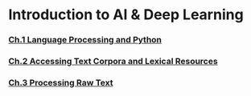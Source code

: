 # Introduction to AI & Deep Learning

### [Ch.1 Language Processing and Python](https://github.com/jadely-lab/Studying-AI/blob/master/AI_DL_Lec/Ch.1%20Practice.ipynb)
### [Ch.2 Accessing Text Corpora and Lexical Resources](https://github.com/jadely-lab/Studying-AI/blob/master/AI_DL_Lec/Ch.2%20Practice.ipynb)
### [Ch.3 Processing Raw Text](https://github.com/jadely-lab/Studying-AI/blob/master/AI_DL_Lec/Ch.3%20Practice.ipynb)
